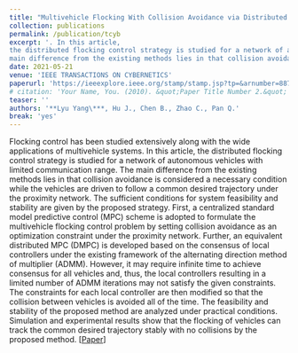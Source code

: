 ```yaml
---
title: "Multivehicle Flocking With Collision Avoidance via Distributed Model Predictive Control"
collection: publications
permalink: /publication/tcyb
excerpt: '. In this article,
the distributed flocking control strategy is studied for a network of autonomous vehicles with limited communication range. The
main difference from the existing methods lies in that collision avoidance is considered a necessary condition while the vehicles are driven to follow a common desired trajectory under the proximity network. The sufficient conditions for system feasibility and stability are given by the proposed strategy.'
date: 2021-05-21
venue: 'IEEE TRANSACTIONS ON CYBERNETICS' 
paperurl: 'https://ieeexplore.ieee.org/stamp/stamp.jsp?tp=&arnumber=8877998'
# citation: 'Your Name, You. (2010). &quot;Paper Title Number 2.&quot; <i>Journal 1</i>. 1(2).'
teaser: ''
authors: '**Lyu Yang\***, Hu J., Chen B., Zhao C., Pan Q.'
break: 'yes'
---
```

Flocking control has been studied extensively along with the wide applications of multivehicle systems. In this article, the distributed flocking control strategy is studied for a network of autonomous vehicles with limited communication range. The main difference from the existing methods lies in that collision avoidance is considered a necessary condition while the vehicles are driven to follow a common desired trajectory under the proximity network. The sufficient conditions for system feasibility and stability are given by the proposed strategy. First, a centralized standard model predictive control (MPC) scheme is adopted to formulate the multivehicle flocking control problem by setting collision avoidance as an optimization constraint under the proximity network. Further, an equivalent distributed MPC (DMPC) is developed based on the consensus of local controllers under the existing framework of the alternating direction method of multiplier (ADMM). However, it may require infinite time to achieve consensus for all vehicles and, thus, the local controllers resulting in a limited number of ADMM iterations may not satisfy the given constraints. The constraints for each local controller are then modified so that the collision between vehicles is avoided all of the time. The feasibility and stability of the proposed method are analyzed under practical conditions. Simulation and experimental results show that the flocking of vehicles can track the common desired trajectory stably with no collisions by the proposed method.
\[[Paper](https://ieeexplore.ieee.org/stamp/stamp.jsp?tp=&arnumber=8877998)\]

<!-- <img style="float: center;" src="/images/vinsL.gif"> -->
